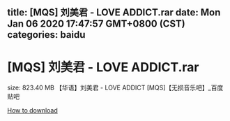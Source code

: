 
title: [MQS] 刘美君 - LOVE ADDICT.rar
date: Mon Jan 06 2020 17:47:57 GMT+0800 (CST)    
categories: baidu
---

# [MQS] 刘美君 - LOVE ADDICT.rar
size: 823.40 MB
 【华语】刘美君 - LOVE ADDICT [MQS]【无损音乐吧】_百度贴吧
 

[How to download](https://bpcam.bemobtrk.com/go/2ceec3aa-1ca2-46d6-b9ff-aaa5c184517c?jno=4112)